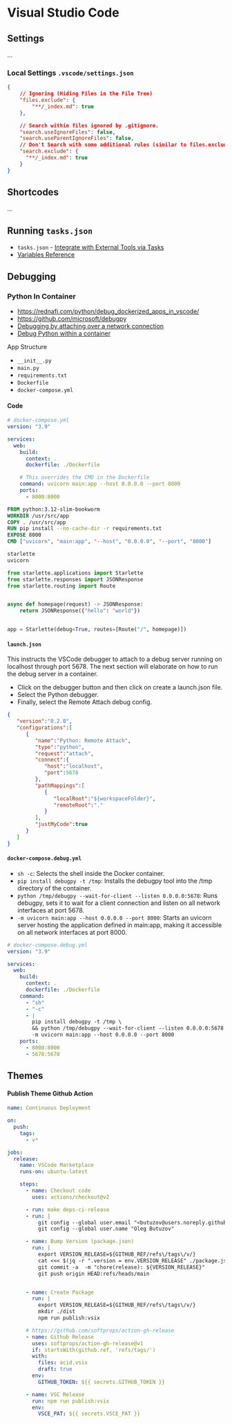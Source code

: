 <!-- menu: vs-code -->

# Visual Studio Code


## Settings

...


### Local Settings `.vscode/settings.json`

```json
{
    // Ignoring (Hiding Files in the File Tree)
    "files.exclude": {
        "**/_index.md": true
    },

    // Search within files ignored by .gitignore.
    "search.useIgnoreFiles": false,
    "search.useParentIgnoreFiles": false,
    // Don't Search with some additional rules (similar to files.exclude)
    "search.exclude": {
      "**/_index.md": true
    }
}
```

## Shortcodes

...


## Running `tasks.json`

* `tasks.json` - [Integrate with External Tools via Tasks](https://code.visualstudio.com/Docs/editor/tasks)
* [Variables Reference](https://code.visualstudio.com/docs/editor/variables-reference)


## Debugging

### Python In Container

- https://rednafi.com/python/debug_dockerized_apps_in_vscode/
- https://github.com/microsoft/debugpy
- [Debugging by attaching over a network connection](https://code.visualstudio.com/docs/python/debugging#_debugging-by-attaching-over-a-network-connection)
- [Debug Python within a container](https://code.visualstudio.com/docs/containers/debug-python)

App Structure

- `__init__.py`
- `main.py`
- `requirements.txt`
- `Dockerfile`
- `docker-compose.yml`

#### Code

```yaml
# docker-compose.yml
version: "3.9"

services:
  web:
    build:
      context: .
      dockerfile: ./Dockerfile

    # This overrides the CMD in the Dockerfile
    command: uvicorn main:app --host 0.0.0.0 --port 8000
    ports:
      - 8000:8000
```
```Dockerfile
FROM python:3.12-slim-bookworm
WORKDIR /usr/src/app
COPY . /usr/src/app
RUN pip install --no-cache-dir -r requirements.txt
EXPOSE 8000
CMD ["uvicorn", "main:app", "--host", "0.0.0.0", "--port", "8000"]
```
```requirements.txt
starlette
uvicorn
```
```python
from starlette.applications import Starlette
from starlette.responses import JSONResponse
from starlette.routing import Route


async def homepage(request) -> JSONResponse:
    return JSONResponse({"hello": "world"})


app = Starlette(debug=True, routes=[Route("/", homepage)])
```

#### `launch.json`

This instructs the VSCode debugger to attach to a debug server running on localhost through port 5678. The next section will elaborate on how to run the debug server in a container.


- Click on the debugger button and then click on create a launch.json file.
- Select the Python debugger.
- Finally, select the Remote Attach debug config.

```json
{
   "version":"0.2.0",
   "configurations":[
      {
         "name":"Python: Remote Attach",
         "type":"python",
         "request":"attach",
         "connect":{
            "host":"localhost",
            "port":5678
         },
         "pathMappings":[
            {
               "localRoot":"${workspaceFolder}",
               "remoteRoot":"."
            }
         ],
         "justMyCode":true
      }
   ]
}
```
#### `docker-compose.debug.yml`

- `sh -c`: Selects the shell inside the Docker container.
- `pip install debugpy -t /tmp`: Installs the debugpy tool into the /tmp directory of the container.
- `python /tmp/debugpy --wait-for-client --listen 0.0.0.0:5678`: Runs debugpy, sets it to wait for a client connection and listen on all network interfaces at port 5678.
- `-m uvicorn main:app --host 0.0.0.0 --port 8000`: Starts an uvicorn server hosting the application defined in main:app, making it accessible on all network interfaces at port 8000.

```yaml
# docker-compose.debug.yml
version: "3.9"

services:
  web:
    build:
      context: .
      dockerfile: ./Dockerfile
    command:
      - "sh"
      - "-c"
      - |
        pip install debugpy -t /tmp \
        && python /tmp/debugpy --wait-for-client --listen 0.0.0.0:5678 \
        -m uvicorn main:app --host 0.0.0.0 --port 8000
    ports:
      - 8000:8000
      - 5678:5678
```


## Themes

#### Publish Theme Github Action

```yaml
name: Continuous Deployment

on:
  push:
    tags:
      - v*

jobs:
  release:
    name: VSCode Marketplace
    runs-on: ubuntu-latest

    steps:
      - name: Checkout code
        uses: actions/checkout@v2

      - run: make deps-ci-release
      - run: |
          git config --global user.email "<butuzov@users.noreply.github.com>"
          git config --global user.name "Oleg Butuzov"

      - name: Bump Version (package.json)
        run: |
          export VERSION_RELEASE=${GITHUB_REF/refs\/tags\/v/}
          cat <<< $(jq -r ".version = env.VERSION_RELEASE" ./package.json) > package.json
          git commit -a  -m "chore(release): ${VERSION_RELEASE}"
          git push origin HEAD:refs/heads/main


      - name: Create Package
        run: |
          export VERSION_RELEASE=${GITHUB_REF/refs\/tags\/v/}
          mkdir ./dist
          npm run publish:vsix

      # https://github.com/softprops/action-gh-release
      - name: Github Release
        uses: softprops/action-gh-release@v1
        if: startsWith(github.ref, 'refs/tags/')
        with:
          files: acid.vsix
          draft: true
        env:
          GITHUB_TOKEN: ${{ secrets.GITHUB_TOKEN }}

      - name: VSC Release
        run: npm run publish:vsix
        env:
          VSCE_PAT: ${{ secrets.VSCE_PAT }}
```


